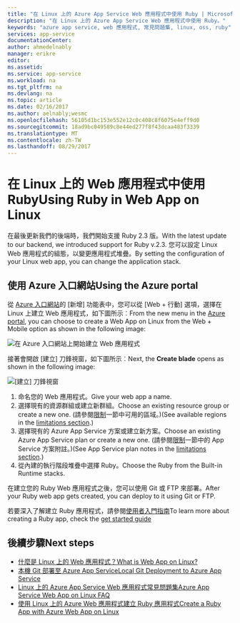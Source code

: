 ```yaml
---
title: "在 Linux 上的 Azure App Service Web 應用程式中使用 Ruby | Microsoft Docs"
description: "在 Linux 上的 Azure App Service Web 應用程式中使用 Ruby。"
keywords: "azure app service, web 應用程式, 常見問題集, linux, oss, ruby"
services: app-service
documentationCenter: 
author: ahmedelnably
manager: erikre
editor: 
ms.assetid: 
ms.service: app-service
ms.workload: na
ms.tgt_pltfrm: na
ms.devlang: na
ms.topic: article
ms.date: 02/16/2017
ms.author: aelnably;wesmc
ms.openlocfilehash: 56105d1bc153e552e12c0c408c8f6075e4eff9d0
ms.sourcegitcommit: 18ad9bc049589c8e44ed277f8f43dcaa483f3339
ms.translationtype: MT
ms.contentlocale: zh-TW
ms.lasthandoff: 08/29/2017
---
```

# <a name="using-ruby-in-web-app-on-linux"></a><span data-ttu-id="c1f6c-104">在 Linux 上的 Web 應用程式中使用 Ruby</span><span class="sxs-lookup"><span data-stu-id="c1f6c-104">Using Ruby in Web App on Linux</span></span> #

<span data-ttu-id="c1f6c-105">在最後更新我們的後端時，我們開始支援 Ruby 2.3 版。</span><span class="sxs-lookup"><span data-stu-id="c1f6c-105">With the latest update to our backend, we introduced support for Ruby v.2.3.</span></span> <span data-ttu-id="c1f6c-106">您可以設定 Linux Web 應用程式的組態，以變更應用程式堆疊。</span><span class="sxs-lookup"><span data-stu-id="c1f6c-106">By setting the configuration of your Linux web app, you can change the application stack.</span></span>

## <a name="using-the-azure-portal"></a><span data-ttu-id="c1f6c-107">使用 Azure 入口網站</span><span class="sxs-lookup"><span data-stu-id="c1f6c-107">Using the Azure portal</span></span> ##

<span data-ttu-id="c1f6c-108">從 [Azure 入口網站](https://portal.azure.com)的 [新增] 功能表中，您可以從 [Web + 行動] 選項，選擇在 Linux 上建立 Web 應用程式，如下圖所示︰</span><span class="sxs-lookup"><span data-stu-id="c1f6c-108">From the new menu in the [Azure portal](https://portal.azure.com), you can choose to create a Web App on Linux from the Web + Mobile option as shown in the following image:</span></span>

![在 Azure 入口網站上開始建立 Web 應用程式][1]

<span data-ttu-id="c1f6c-110">接著會開啟 [建立] 刀鋒視窗，如下圖所示︰</span><span class="sxs-lookup"><span data-stu-id="c1f6c-110">Next, the **Create blade** opens as shown in the following image:</span></span>

![[建立] 刀鋒視窗][2]

1. <span data-ttu-id="c1f6c-112">命名您的 Web 應用程式。</span><span class="sxs-lookup"><span data-stu-id="c1f6c-112">Give your web app a name.</span></span>
2. <span data-ttu-id="c1f6c-113">選擇現有的資源群組或建立新群組。</span><span class="sxs-lookup"><span data-stu-id="c1f6c-113">Choose an existing resource group or create a new one.</span></span> <span data-ttu-id="c1f6c-114">(請參閱[限制](app-service-linux-intro.md)一節中可用的區域。)</span><span class="sxs-lookup"><span data-stu-id="c1f6c-114">(See available regions in the [limitations section](app-service-linux-intro.md).)</span></span>
3. <span data-ttu-id="c1f6c-115">選擇現有的 Azure App Service 方案或建立新方案。</span><span class="sxs-lookup"><span data-stu-id="c1f6c-115">Choose an existing Azure App Service plan or create a new one.</span></span> <span data-ttu-id="c1f6c-116">(請參閱[限制](app-service-linux-intro.md)一節中的 App Service 方案附註。)</span><span class="sxs-lookup"><span data-stu-id="c1f6c-116">(See App Service plan notes in the [limitations section](app-service-linux-intro.md).)</span></span>
4. <span data-ttu-id="c1f6c-117">從內建的執行階段堆疊中選擇 Ruby。</span><span class="sxs-lookup"><span data-stu-id="c1f6c-117">Choose the Ruby from the Built-in Runtime stacks.</span></span>

<span data-ttu-id="c1f6c-118">在建立您的 Ruby Web 應用程式之後，您可以使用 Git 或 FTP 來部署。</span><span class="sxs-lookup"><span data-stu-id="c1f6c-118">After your Ruby web app gets created, you can deploy to it using Git or FTP.</span></span>

<span data-ttu-id="c1f6c-119">若要深入了解建立 Ruby 應用程式，請參閱[使用者入門指南](app-service-linux-ruby-get-started.md)</span><span class="sxs-lookup"><span data-stu-id="c1f6c-119">To learn more about creating a Ruby app, check the [get started guide](app-service-linux-ruby-get-started.md)</span></span>

## <a name="next-steps"></a><span data-ttu-id="c1f6c-120">後續步驟</span><span class="sxs-lookup"><span data-stu-id="c1f6c-120">Next steps</span></span>
* [<span data-ttu-id="c1f6c-121">什麼是 Linux 上的 Web 應用程式？</span><span class="sxs-lookup"><span data-stu-id="c1f6c-121">What is Web App on Linux?</span></span>](app-service-linux-intro.md)
* [<span data-ttu-id="c1f6c-122">本機 Git 部署至 Azure App Service</span><span class="sxs-lookup"><span data-stu-id="c1f6c-122">Local Git Deployment to Azure App Service</span></span>](app-service-deploy-local-git.md)
* [<span data-ttu-id="c1f6c-123">Linux 上的 Azure App Service Web 應用程式常見問題集</span><span class="sxs-lookup"><span data-stu-id="c1f6c-123">Azure App Service Web App on Linux FAQ</span></span>](app-service-linux-faq.md)
* [<span data-ttu-id="c1f6c-124">使用 Linux 上的 Azure Web 應用程式建立 Ruby 應用程式</span><span class="sxs-lookup"><span data-stu-id="c1f6c-124">Create a Ruby App with Azure Web App on Linux</span></span>](app-service-linux-ruby-get-started.md)

<!--Image references-->
[1]: ./media/app-service-linux-using-ruby/New-Linux.png
[2]: ./media/app-service-linux-using-ruby/Ruby-UX.png
